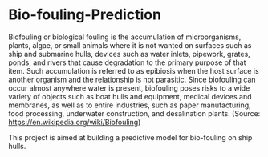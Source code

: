 # Bio-fouling-Prediction
Biofouling or biological fouling is the accumulation of microorganisms, plants, algae, or small animals where it is not wanted on surfaces such as ship and submarine hulls, devices such as water inlets, pipework, grates, ponds, and rivers that cause degradation to the primary purpose of that item. Such accumulation is referred to as epibiosis when the host surface is another organism and the relationship is not parasitic. Since biofouling can occur almost anywhere water is present, biofouling poses risks to a wide variety of objects such as boat hulls and equipment, medical devices and membranes, as well as to entire industries, such as paper manufacturing, food processing, underwater construction, and desalination plants. (Source: https://en.wikipedia.org/wiki/Biofouling)

This project is aimed at building a predictive model for bio-fouling on ship hulls. 
